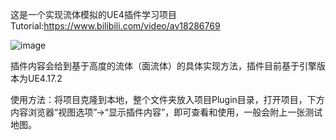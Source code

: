 这是一个实现流体模拟的UE4插件学习项目 Tutorial:https://www.bilibili.com/video/av18286769

![image](https://github.com/sitonmoon/FluidSimulationSurface/raw/master/demo.png)

插件内容会给到基于高度的流体（面流体）的具体实现方法，插件目前基于引擎版本为UE4.17.2

使用方法：将项目克隆到本地，整个文件夹放入项目Plugin目录，打开项目，下方内容浏览器“视图选项”->“显示插件内容”，即可查看和使用，一般会附上一张测试地图。
